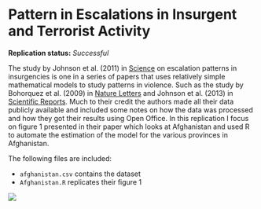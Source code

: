 Pattern in Escalations in Insurgent and Terrorist Activity
==============

**Replication status:** *Successful*

The study by Johnson et al. (2011) in [Science](http://www.sciencemag.org/content/333/6038/81.abstract) on escalation patterns in insurgencies is one in a series of papers that uses relatively simple mathematical models to study patterns in violence. 
Such as the study by Bohorquez et al. (2009) in [Nature Letters](http://www.nature.com/nature/journal/v462/n7275/full/nature08631.html) and Johnson et al. (2013) in [Scientific Reports](http://www.nature.com/srep/2013/131210/srep03463/full/srep03463.html). 
Much to their credit the authors made all their data publicly available and included some notes on how the data was processed and how they got their results using Open Office. 
In this replication I focus on figure 1 presented in their paper which looks at Afghanistan and used R to automate the estimation of the model for the various provinces in Afghanistan. 

The following files are included:

* `afghanistan.csv` contains the dataset
* `Afghanistan.R` replicates their figure 1

![](http://i.imgur.com/G8MGnfR.png)
